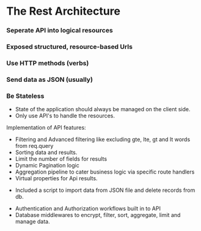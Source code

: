 # The Rest Architecture

### Seperate API into logical resources

### Exposed structured, resource-based Urls

### Use HTTP methods (verbs)

### Send data as JSON (usually)

### Be Stateless

- State of the application should always be managed on the client side.
- Only use API's to handle the resources.


Implementation of API features: 
- Filtering and Advanced filtering like excluding gte, lte, gt and lt words from req.query
- Sorting data and results.
- Limit the number of fields for results
- Dynamic Pagination logic
- Aggregation pipeline to cater business logic via specific route handlers
- Virtual properties for Api results.

* Included a script to import data from JSON file and delete records from db.

- Authentication and Authorization workflows built in to API
- Database middlewares to encrypt, filter, sort, aggregate, limit and manage data. 
